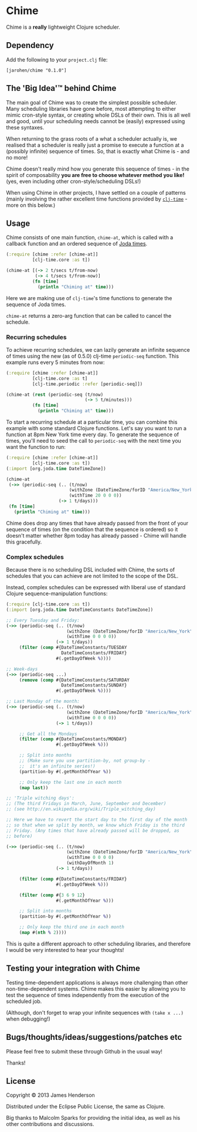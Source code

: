 # Chime

Chime is a **really** lightweight Clojure scheduler.

## Dependency

Add the following to your `project.clj` file:

	[jarohen/chime "0.1.0"]


## The **'Big Idea'**&trade; behind Chime

The main goal of Chime was to create the simplest possible
scheduler. Many scheduling libraries have gone before, most attempting
to either mimic cron-style syntax, or creating whole DSLs of their
own. This is all well and good, until your scheduling needs cannot be
(easily) expressed using these syntaxes.

When returning to the grass roots of a what a scheduler actually is,
we realised that a scheduler is really just a promise to execute a
function at a (possibly infinite) sequence of times. So, that is
exactly what Chime is - and no more!

Chime doesn't really mind how you generate this sequence of times - in
the spirit of composability **you are free to choose whatever method
you like!** (yes, even including other cron-style/scheduling DSLs!)

When using Chime in other projects, I have settled on a couple of
patterns (mainly involving the rather excellent time functions
provided by [`clj-time`][1] - more on this below.)

[1]: https://github.com/clj-time/clj-time

## Usage

Chime consists of one main function, `chime-at`, which is called with
a callback function and an ordered sequence of [Joda times][2].

[2]: http://joda-time.sourceforge.net/

```clojure
(:require [chime :refer [chime-at]]
          [clj-time.core :as t])

(chime-at [(-> 2 t/secs t/from-now)
           (-> 4 t/secs t/from-now)]
          (fn [time]
            (println "Chiming at" time)))
```

Here we are making use of `clj-time`'s time functions to generate the
sequence of Joda times. 

`chime-at` returns a zero-arg function that can be called to cancel
the schedule.

### Recurring schedules

To achieve recurring schedules, we can lazily generate an infinite
sequence of times using the new (as of 0.5.0) clj-time `periodic-seq`
function. This example runs every 5 minutes from now:

```clojure
(:require [chime :refer [chime-at]]
          [clj-time.core :as t]
          [clj-time.periodic :refer [periodic-seq]])

(chime-at (rest (periodic-seq (t/now) 
                              (-> 5 t/minutes)))
          (fn [time]
            (println "Chiming at" time)))
```

To start a recurring schedule at a particular time, you can combine
this example with some standard Clojure functions. Let's say you want
to run a function at 8pm New York time every day. To generate the
sequence of times, you'll need to seed the call to `periodic-seq` with
the next time you want the function to run:

```clojure
(:require [chime :refer [chime-at]]
          [clj-time.core :as t])
(:import [org.joda.time DateTimeZone])

(chime-at 
 (->> (periodic-seq (.. (t/now)
                        (withZone (DateTimeZone/forID "America/New_York"))
                        (withTime 20 0 0 0))
                    (-> 1 t/days)))
 (fn [time]
   (println "Chiming at" time)))
```

Chime does drop any times that have already passed from the front of
your sequence of times (on the condition that the sequence is ordered)
so it doesn't matter whether 8pm today has already passed - Chime will
handle this gracefully.

### Complex schedules

Because there is no scheduling DSL included with Chime, the sorts of
schedules that you can achieve are not limited to the scope of the
DSL.

Instead, complex schedules can be expressed with liberal use of
standard Clojure sequence-manipulation functions:

```clojure
(:require [clj-time.core :as t])
(:import [org.joda.time DateTimeConstants DateTimeZone])

;; Every Tuesday and Friday:
(->> (periodic-seq (.. (t/now)
                       (withZone (DateTimeZone/forID "America/New_York"))
                       (withTime 0 0 0 0))
                   (-> 1 t/days))
     (filter (comp #{DateTimeConstants/TUESDAY
	                 DateTimeConstants/FRIDAY}
				   #(.getDayOfWeek %))))

;; Week-days
(->> (periodic-seq ...)
     (remove (comp #{DateTimeConstants/SATURDAY
                     DateTimeConstants/SUNDAY}
                   #(.getDayOfWeek %))))

;; Last Monday of the month:
(->> (periodic-seq (.. (t/now)
                       (withZone (DateTimeZone/forID "America/New_York"))
                       (withTime 0 0 0 0))
                   (-> 1 t/days))

     ;; Get all the Mondays					   
     (filter (comp #{DateTimeConstants/MONDAY}
                   #(.getDayOfWeek %)))

     ;; Split into months
     ;; (Make sure you use partition-by, not group-by - 
     ;;  it's an infinite series!)
     (partition-by #(.getMonthOfYear %))

     ;; Only keep the last one in each month
     (map last))

;; 'Triple witching days': 
;; (The third Fridays in March, June, September and December)
;; (see http://en.wikipedia.org/wiki/Triple_witching_day)

;; Here we have to revert the start day to the first day of the month
;; so that when we split by month, we know which Friday is the third
;; Friday. (Any times that have already passed will be dropped, as
;; before)

(->> (periodic-seq (.. (t/now)
                       (withZone (DateTimeZone/forID "America/New_York"))
                       (withTime 0 0 0 0)
					   (withDayOfMonth 1)
                   (-> 1 t/days))

     (filter (comp #{DateTimeConstants/FRIDAY}
				   #(.getDayOfWeek %)))

     (filter (comp #{3 6 9 12}
				   #(.getMonthOfYear %)))

     ;; Split into months
     (partition-by #(.getMonthOfYear %))

     ;; Only keep the third one in each month
	 (map #(nth % 2))))
```

This is quite a different approach to other scheduling libraries, and
therefore I would be very interested to hear your thoughts!

## Testing your integration with Chime

Testing time-dependent applications is always more challenging than
other non-time-dependent systems. Chime makes this easier by allowing
you to test the sequence of times independently from the execution of
the scheduled job.

(Although, don't forget to wrap your infinite sequences with `(take x
...)` when debugging!)

## Bugs/thoughts/ideas/suggestions/patches etc

Please feel free to submit these through Github in the usual way!

Thanks!

## License

Copyright © 2013 James Henderson

Distributed under the Eclipse Public License, the same as Clojure.

Big thanks to Malcolm Sparks for providing the initial idea, as well
as his other contributions and discussions.
